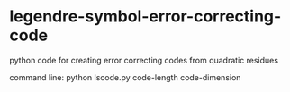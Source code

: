 # legendre-symbol-error-correcting-code
python code for creating error correcting codes from quadratic residues

command line:
python lscode.py code-length code-dimension
